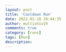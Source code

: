 ```yaml
---
layout: post
title: 'Cooldown Run'
date: 2022-01-18 19:44:35
author: multishiv19
comments: true
category: [runs]
tags: [Run]
description: 
---
```


<div width='100%' class='strava-embed-placeholder' data-embed-type='activity' data-embed-id='6541489136'></div>
<script src='https://strava-embeds.com/embed.js'></script>
